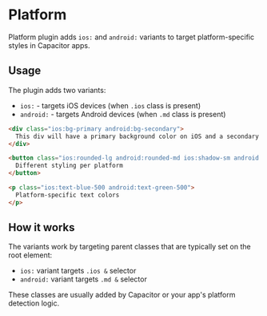 # Platform

Platform plugin adds `ios:` and `android:` variants to target platform-specific styles in Capacitor apps.

## Usage

The plugin adds two variants:
- `ios:` - targets iOS devices (when `.ios` class is present)
- `android:` - targets Android devices (when `.md` class is present)

```html
<div class="ios:bg-primary android:bg-secondary">
  This div will have a primary background color on iOS and a secondary background color on Android.
</div>

<button class="ios:rounded-lg android:rounded-md ios:shadow-sm android:shadow-lg">
  Different styling per platform
</button>

<p class="ios:text-blue-500 android:text-green-500">
  Platform-specific text colors
</p>
```

## How it works

The variants work by targeting parent classes that are typically set on the root element:
- `ios:` variant targets `.ios &` selector
- `android:` variant targets `.md &` selector

These classes are usually added by Capacitor or your app's platform detection logic. 
